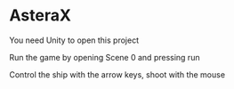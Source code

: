 # AsteraX
You need Unity to open this project

Run the game by opening Scene 0 and pressing run

Control the ship with the arrow keys, shoot with the mouse
